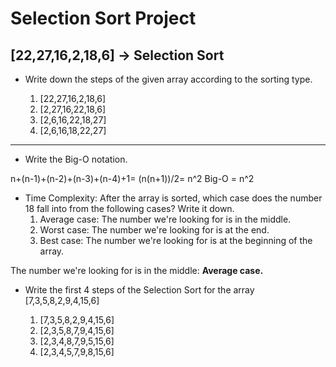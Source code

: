 # Selection Sort Project
## [22,27,16,2,18,6] -> Selection Sort
- Write down the steps of the given array according to the sorting type.

    1. [22,27,16,2,18,6]
    2. [2,27,16,22,18,6]
    3. [2,6,16,22,18,27]
    4. [2,6,16,18,22,27]
---

- Write the Big-O notation.

n+(n-1)+(n-2)+(n-3)+(n-4)+1= (n(n+1))/2= n^2 Big-O = n^2

- Time Complexity: After the array is sorted, which case does the number 18 fall into from the following cases? Write it down.
    1. Average case: The number we're looking for is in the middle.
    2. Worst case: The number we're looking for is at the end.
    3. Best case: The number we're looking for is at the beginning of the array.

The number we're looking for is in the middle: **Average case.**

- Write the first 4 steps of the Selection Sort for the array [7,3,5,8,2,9,4,15,6]

    1. [7,3,5,8,2,9,4,15,6]
    2. [2,3,5,8,7,9,4,15,6]
    3. [2,3,4,8,7,9,5,15,6]
    4. [2,3,4,5,7,9,8,15,6]
